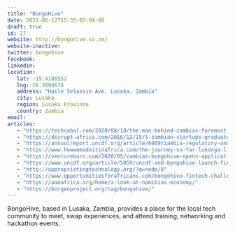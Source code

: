 ```yaml
---
title: "BongoHive"
date: 2021-06-12T15:35:07-04:00
draft: true
id: 27
website: http://bongohive.co.zm/
website-inactive: 
twitter: bongohive
facebook: 
linkedin: 
location: 
   lat: -15.4186552
   lng: 28.3099678
   address: "Haile Selassie Ave, Lusaka, Zambia"
   city: Lusaka
   region: Lusaka Province
   country: Zambia
email: 
articles:
   - "https://techcabal.com/2020/08/19/the-man-behind-zambias-foremost-innovation-hub/"
   - "https://disrupt-africa.com/2016/12/15/5-zambian-startups-graduate-from-bongohive-accelerator/"
   - "https://annualreport.uncdf.org/article/6469/zambia-regulatory-and-innovation-series"
   - "https://www.howwemadeitinafrica.com/the-journey-so-far-lukonga-lindunda-executive-director-bongohive/62640/"
   - "https://ventureburn.com/2020/05/zambias-bongohive-opens-applications-for-fintech-challenge/"
   - "https://www.uncdf.org/article/5059/uncdf-and-bongohive-launch-fintech4u-accelerator-programme"
   - "http://appropriatingtechnology.org/?q=node/8"
   - "https://www.opportunitiesforafricans.com/bongohive-fintech-challenge-2020/"
   - "https://aaeafrica.org/home/a-look-at-namibias-economy/"
   - "https://borgenproject.org/tag/bongohive/"
---
```

BongoHive, based in Lusaka, Zambia, provides a place for the local tech community to meet, swap experiences, and attend training, networking and hackathon events. 
